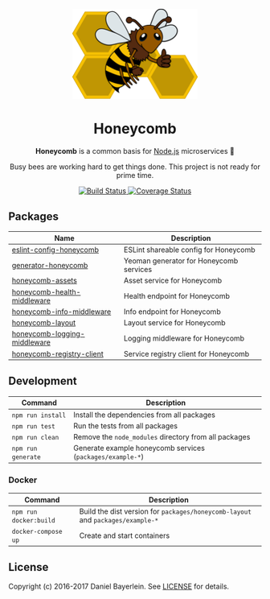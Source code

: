 <p align="center">
  <img src="./docs/images/logo.png" width="250" alt="Honeycomb">
</p>

<h1 align="center">
  Honeycomb
</h1>

<p align="center">
  <strong>Honeycomb</strong> is a common basis for <a href="https://nodejs.org">Node.js</a> microservices 🐝
</p>

<p align="center">
  Busy bees are working hard to get things done. This project is not ready for prime time.
</p>

<p align="center">
  <a href="https://travis-ci.org/danielbayerlein/honeycomb">
    <img alt="Build Status" src="https://travis-ci.org/danielbayerlein/honeycomb.svg?branch=master">
  </a>
  <a href="https://codecov.io/gh/danielbayerlein/honeycomb">
    <img alt="Coverage Status" src="https://codecov.io/gh/danielbayerlein/honeycomb/branch/master/graph/badge.svg">
  </a>
</p>

## Packages

| Name | Description |
|------|-------------|
| [eslint-config-honeycomb](./packages/eslint-config-honeycomb) | ESLint shareable config for Honeycomb |
| [generator-honeycomb](./packages/generator-honeycomb) | Yeoman generator for Honeycomb services |
| [honeycomb-assets](./packages/honeycomb-assets) | Asset service for Honeycomb |
| [honeycomb-health-middleware](./packages/honeycomb-health-middleware) | Health endpoint for Honeycomb |
| [honeycomb-info-middleware](./packages/honeycomb-info-middleware) | Info endpoint for Honeycomb |
| [honeycomb-layout](./packages/honeycomb-layout) | Layout service for Honeycomb |
| [honeycomb-logging-middleware](./packages/honeycomb-logging-middleware) | Logging middleware for Honeycomb |
| [honeycomb-registry-client](./packages/honeycomb-registry-client) | Service registry client for Honeycomb |

## Development

| Command | Description |
| --------|-------------|
| `npm run install` | Install the dependencies from all packages |
| `npm run test` | Run the tests from all packages |
| `npm run clean` | Remove the `node_modules` directory from all packages |
| `npm run generate` | Generate example honeycomb services (`packages/example-*`) |

### Docker

| Command | Description |
| --------|-------------|
| `npm run docker:build` | Build the dist version for `packages/honeycomb-layout` and `packages/example-*` |
| `docker-compose up` | Create and start containers |

## License

Copyright (c) 2016-2017 Daniel Bayerlein. See [LICENSE](./LICENSE.md) for details.
